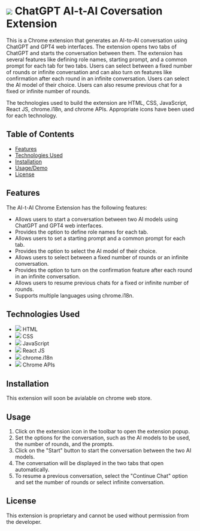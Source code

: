
# <img src="https://img.icons8.com/color/28/000000/TUk7vxvtu6hX/chatgpt"/> ChatGPT AI-t-AI Coversation Extension

This is a Chrome extension that generates an AI-to-AI conversation using ChatGPT and GPT4 web interfaces. The extension opens two tabs of ChatGPT and starts the conversation between them. The extension has several features like defining role names, starting prompt, and a common prompt for each tab for two tabs. Users can select between a fixed number of rounds or infinite conversation and can also turn on features like confirmation after each round in an infinite conversation. Users can select the AI model of their choice. Users can also resume previous chat for a fixed or infinite number of rounds. 

The technologies used to build the extension are HTML, CSS, JavaScript, React JS, chrome.i18n, and chrome APIs. Appropriate icons have been used for each technology. 

## Table of Contents
- [Features](#features)
- [Technologies Used](#technologies-used)
- [Installation](#installation)
- [Usage/Demo](#usage)
- [License](#license)

## Features
The AI-t-AI Chrome Extension has the following features:

- Allows users to start a conversation between two AI models using ChatGPT and GPT4 web interfaces.
- Provides the option to define role names for each tab.
- Allows users to set a starting prompt and a common prompt for each tab.
- Provides the option to select the AI model of their choice.
- Allows users to select between a fixed number of rounds or an infinite conversation.
- Provides the option to turn on the confirmation feature after each round in an infinite conversation.
- Allows users to resume previous chats for a fixed or infinite number of rounds.
- Supports multiple languages using chrome.i18n.

## Technologies Used
- <img src="https://img.icons8.com/color/24/000000/html-5.png"/> HTML
- <img src="https://img.icons8.com/color/24/000000/css3.png"/> CSS
- <img src="https://img.icons8.com/color/24/000000/javascript--v1.png"/> JavaScript
- <img src="https://img.icons8.com/plasticine/24/000000/react.png"/> React JS
- <img src="https://img.icons8.com/color/24/000000/104996/chromium"/> chrome.i18n
- <img src="https://img.icons8.com/color/24/000000/2f5dgd5jRIXs/chrome"/> Chrome APIs


## Installation
This extension will soon be avialable on chrome web store.

## Usage

1. Click on the extension icon in the toolbar to open the extension popup.
2. Set the options for the conversation, such as the AI models to be used, the number of rounds, and the prompts.
3. Click on the "Start" button to start the conversation between the two AI models.
4. The conversation will be displayed in the two tabs that open automatically.
5. To resume a previous conversation, select the "Continue Chat" option and set the number of rounds or select infinite conversation.

## License
This extension is proprietary and cannot be used without permission from the developer.
